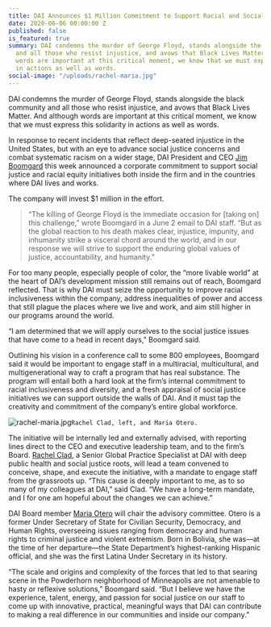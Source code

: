 ```yaml
---
title: DAI Announces $1 Million Commitment to Support Racial and Social Justice
date: 2020-06-06 00:00:00 Z
published: false
is_featured: true
summary: DAI condemns the murder of George Floyd, stands alongside the black community
  and all those who resist injustice, and avows that Black Lives Matter. And although
  words are important at this critical moment, we know that we must express this solidarity
  in actions as well as words.
social-image: "/uploads/rachel-maria.jpg"
---
```


DAI condemns the murder of George Floyd, stands alongside the black community and all those who resist injustice, and avows that Black Lives Matter. And although words are important at this critical moment, we know that we must express this solidarity in actions as well as words.

In response to recent incidents that reflect deep-seated injustice in the United States, but with an eye to advance social justice concerns and combat systematic racism on a wider stage, DAI President and CEO [Jim Boomgard](https://www.dai.com/who-we-are/leadership/james-boomgard) this week announced a corporate commitment to support social justice and racial equity initiatives both inside the firm and in the countries where DAI lives and works. 

The company will invest $1 million in the effort.

<!--more-->

> “The killing of George Floyd is the immediate occasion for [taking on] this challenge,” wrote Boomgard in a June 2 email to DAI staff. “But as the global reaction to his death makes clear, injustice, impunity, and inhumanity strike a visceral chord around the world, and in our response we will strive to support the enduring global values of justice, accountability, and humanity.”

For too many people, especially people of color, the “more livable world” at the heart of DAI’s development mission still remains out of reach, Boomgard reflected. That is why DAI must seize the opportunity to improve racial inclusiveness within the company, address inequalities of power and access that still plague the places where we live and work, and aim still higher in our programs around the world.
 
“I am determined that we will apply ourselves to the social justice issues that have come to a head in recent days,” Boomgard said. 

Outlining his vision in a conference call to some 800 employees, Boomgard said it would be important to engage staff in a multiracial, multicultural, and multigenerational way to craft a program that has real substance. The program will entail both a hard look at the firm’s internal commitment to racial inclusiveness and diversity, and a fresh appraisal of social justice initiatives we can support outside the walls of DAI. And it must tap the creativity and commitment of the company’s entire global workforce.

![rachel-maria.jpg](/uploads/rachel-maria.jpg)`Rachel Clad, left, and Maria Otero.`

The initiative will be internally led and externally advised, with reporting lines direct to the CEO and executive leadership team, and to the firm’s Board. [Rachel Clad](https://www.dai.com/who-we-are/our-team/rachel-clad), a Senior Global Practice Specialist at DAI with deep public health and social justice roots, will lead a team convened to conceive, shape, and execute the initiative, with a mandate to engage staff from the grassroots up. “This cause is deeply important to me, as to so many of my colleagues at DAI,” said Clad. “We have a long-term mandate, and I for one am hopeful about the changes we can achieve.”

DAI Board member [Maria Otero](https://www.dai.com/who-we-are/board/maria-otero) will chair the advisory committee. Otero is a former Under Secretary of State for Civilian Security, Democracy, and Human Rights, overseeing issues ranging from democracy and human rights to criminal justice and violent extremism. Born in Bolivia, she was—at the time of her departure—the State Department’s highest-ranking Hispanic official, and she was the first Latina Under Secretary in its history.

“The scale and origins and complexity of the forces that led to that searing scene in the Powderhorn neighborhood of Minneapolis are not amenable to hasty or reflexive solutions,” Boomgard said. “But I believe we have the experience, talent, energy, and passion for social justice on our staff to come up with innovative, practical, meaningful ways that DAI can contribute to making a real difference in our communities and inside our company.”

